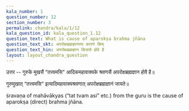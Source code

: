 ```yaml
---
kala_number: 1
question_number: 12
section_number: 3
permalink: chandra/kala/1/12
kala_question_id: kala_question_1.12
question_text: What is cause of aparokṣa brahma jñāna
question_text_skt: अपरोक्षब्रह्मज्ञानस्य कारणं किम्
question_text_hin: अपरोक्षब्रह्मज्ञान किससे होवे है
layout: layout_chandra_question
---
```


<!-- hindi-start -->
उत्तर -- गुरुके मुखसैं “तत्त्वमसि" आदिकमहावाक्यके श्रवणसैं अपरोक्षब्रह्मज्ञान होवै है॥
<!-- hindi-end -->

<!-- skt-start -->
गुरुमुखात् “तत्त्वमसि” इत्यादिमहावाक्यश्रवणात् अपरोक्षब्रह्मज्ञानं जायते॥
<!-- skt-end -->

<!-- eng-start -->
śravaṇa of mahāvākyas (“tat tvam asi” etc.) from the guru is the cause of aparokṣa (direct) brahma jñāna.
<!-- eng-end -->
